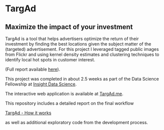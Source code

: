 # TargAd
## Maximize the impact of your investment

TargAd is a tool that helps advertisers optimize the return of their investment by finding the best locations given the subject matter of the (targeted) advertisement. For this project I leveraged tagged public images from Flickr and using kernel density estimates and clustering techniques to identify local hot spots in customer interest.

(Full report available [here](https://github.com/cleipski/Citibike/blob/master/Citibike_full_report.ipynb)).


This project was completed in about 2.5 weeks as part of the Data Science Fellowship at 
[Insight Data Science](http://insightdatascience.com).

The interactive web application is available at [TargAd.me](http://targad.me).

This repository includes a detailed report on the final workflow

[TargAd - How it works](https://github.com/cleipski/TargAd/blob/master/TargAd_how_it_works.ipynb)

as well as additional exploratory code from the development process.

